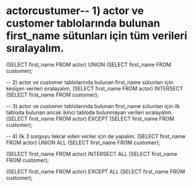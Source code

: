 # actorcustumer-- 1) actor ve customer tablolarında bulunan first_name sütunları için tüm verileri sıralayalım.
(SELECT first_name FROM actor)
UNION
(SELECT first_name FROM customer);

-- 2) actor ve customer tablolarında bulunan first_name sütunları için kesişen verileri sıralayalım.
(SELECT first_name FROM actor)
INTERSECT
(SELECT first_name FROM customer);

-- 3) actor ve customer tablolarında bulunan first_name sütunları için ilk tabloda bulunan ancak ikinci tabloda bulunmayan verileri sıralayalım.
(SELECT first_name FROM actor)
EXCEPT
(SELECT first_name FROM customer);

-- 4) İlk 3 sorguyu tekrar eden veriler için de yapalım.
(SELECT first_name FROM actor)
UNION ALL
(SELECT first_name FROM customer);

(SELECT first_name FROM actor)
INTERSECT ALL
(SELECT first_name FROM customer);

(SELECT first_name FROM actor)
EXCEPT ALL
(SELECT first_name FROM customer);
